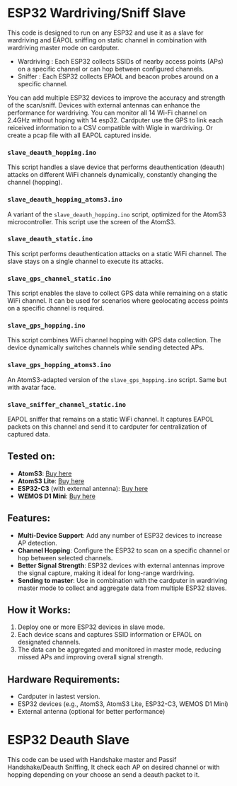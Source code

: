 # ESP32 Wardriving/Sniff Slave

This code is designed to run on any ESP32 and use it as a slave for wardriving and EAPOL sniffing on static channel in combination with wardriving master mode on cardputer. 
- Wardriving : Each ESP32 collects SSIDs of nearby access points (APs) on a specific channel or can hop between configured channels. 
- Sniffer : Each ESP32 collects EPAOL and beacon probes around on a specific channel.

You can add multiple ESP32 devices to improve the accuracy and strength of the scan/sniff. 
Devices with external antennas can enhance the performance for wardriving.
You can monitor all 14 Wi-Fi channel on 2.4GHz without hoping with 14 esp32.
Cardputer use the GPS to link each reiceived information to a CSV compatible with Wigle in wardriving.
Or create a pcap file with all EAPOL captured inside.

### `slave_deauth_hopping.ino`
This script handles a slave device that performs deauthentication (deauth) attacks on different WiFi channels dynamically, constantly changing the channel (hopping).

### `slave_deauth_hopping_atoms3.ino`
A variant of the `slave_deauth_hopping.ino` script, optimized for the AtomS3 microcontroller. This script use the screen of the AtomS3.

### `slave_deauth_static.ino`
This script performs deauthentication attacks on a static WiFi channel. The slave stays on a single channel to execute its attacks.

### `slave_gps_channel_static.ino`
This script enables the slave to collect GPS data while remaining on a static WiFi channel. It can be used for scenarios where geolocating access points on a specific channel is required.

### `slave_gps_hopping.ino`
This script combines WiFi channel hopping with GPS data collection. The device dynamically switches channels while sending detected APs.

### `slave_gps_hopping_atoms3.ino`
An AtomS3-adapted version of the `slave_gps_hopping.ino` script. Same but with avatar face.

### `slave_sniffer_channel_static.ino`
EAPOL sniffer that remains on a static WiFi channel. It captures EAPOL packets on this channel and send it to cardputer for centralization of captured data.



## Tested on:
- **AtomS3**: [Buy here](https://s.click.aliexpress.com/e/_DnDXSKJ)
- **AtomS3 Lite**: [Buy here](https://s.click.aliexpress.com/e/_Dm0e95D)
- **ESP32-C3** (with external antenna): [Buy here](https://s.click.aliexpress.com/e/_DD1yibp)
- **WEMOS D1 Mini**: [Buy here](https://s.click.aliexpress.com/e/_DEWPrnz)

## Features:
- **Multi-Device Support**: Add any number of ESP32 devices to increase AP detection.
- **Channel Hopping**: Configure the ESP32 to scan on a specific channel or hop between selected channels.
- **Better Signal Strength**: ESP32 devices with external antennas improve the signal capture, making it ideal for long-range wardriving.
- **Sending to master**: Use in combination with the cardputer in wardriving master mode to collect and aggregate data from multiple ESP32 slaves.

## How it Works:
1. Deploy one or more ESP32 devices in slave mode.
2. Each device scans and captures SSID information or EPAOL on designated channels.
3. The data can be aggregated and monitored in master mode, reducing missed APs and improving overall signal strength.

## Hardware Requirements:
- Cardputer in lastest version.
- ESP32 devices (e.g., AtomS3, AtomS3 Lite, ESP32-C3, WEMOS D1 Mini)
- External antenna (optional for better performance)

# ESP32 Deauth Slave

This code can be used with Handshake master and Passif Handshake/Deauth Sniffing,
It check each AP on desired channel or with hopping depending on your choose an send a deauth packet to it. 
